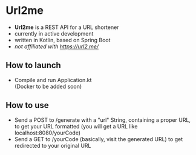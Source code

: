 # Url2me
- **Url2me** is a REST API for a URL shortener
- currently in active development
- written in Kotlin, based on Spring Boot
- _not affiliated with https://url2.me/_

## How to launch
- Compile and run Application.kt  
(Docker to be added soon)

## How to use
- Send a POST to /generate with a "url" String, containing a proper URL, to get your URL formatted (you will get a URL like localhost:8080/yourCode)
- Send a GET to /yourCode (basically, visit the generated URL) to get redirected to your original URL
